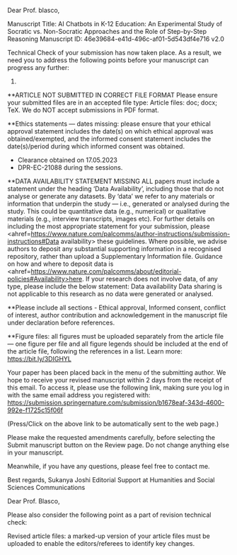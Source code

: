 Dear Prof. blasco,

Manuscript Title: AI Chatbots in K-12 Education: An Experimental Study of Socratic vs. Non-Socratic Approaches and the Role of Step-by-Step Reasoning
Manuscript ID: 46e39684-e41d-496c-af01-5d543df4e716 v2.0

Technical Check of your submission has now taken place. As a result, we need you to address the following points before your manuscript can progress any further:

1.
**ARTICLE NOT SUBMITTED IN CORRECT FILE FORMAT
Please ensure your submitted files are in an accepted file type:
Article files: doc; docx; TeX.
We do NOT accept submissions in PDF format.
 
**Ethics statements — dates missing: please ensure that your ethical approval statement includes the date(s) on which ethical approval was obtained/exempted, and the informed consent statement includes the date(s)/period during which informed consent was obtained.

- Clearance obtained on 17.05.2023
- DPR-EC-21088 during the sessions. 
 
**DATA AVAILABILITY STATEMENT MISSING
ALL papers must include a statement under the heading ‘Data Availability’, including those that do not analyse or generate any datasets. 
By ‘data’ we refer to any materials or information that underpin the study — i.e., generated or analysed during the study. This could be quantitative data (e.g., numerical) or qualitative materials (e.g., interview transcripts, images etc).
For further details on including the most appropriate statement for your submission, please <ahref=https://www.nature.com/palcomms/author-instructions/submission-instructions#Data availability> these guidelines</a>. Where possible, we advise authors to deposit any substantial supporting information in a recognised repository, rather than upload a Supplementary Information file. Guidance on how and where to deposit data is <ahref=https://www.nature.com/palcomms/about/editorial-policies#Availability>here</a>.
If your research does not involve data, of any type, please include the below statement:
Data availability
Data sharing is not applicable to this research as no data were generated or analysed.
 
**Please include all sections - Ethical approval, Informed consent, conflict of interest, author contribution and acknowledgement in the manuscript file under declaration before references.
 
**Figure files: all figures must be uploaded separately from the article file — one figure per file and all figure legends should be included at the end of the article file, following the references in a list. Learn more: https://bit.ly/3DIGHYL 

Your paper has been placed back in the menu of the submitting author. We hope to receive your revised manuscript within 2 days from the receipt of this email. To access it, please use the following link, making sure you log in with the same email address you registered with:
https://submission.springernature.com/submission/b1678eaf-343d-4600-992e-f1725c15f06f

(Press/Click on the above link to be automatically sent to the web page.)

Please make the requested amendments carefully, before selecting the Submit manuscript button on the Review page. Do not change anything else in your manuscript.

Meanwhile, if you have any questions, please feel free to contact me.

Best regards,
Sukanya Joshi
Editorial Support at Humanities and Social Sciences Communications


Dear Prof. Blasco,

Please also consider the following point as a part of revision technical check:

Revised article files: a marked-up version of your article files must be uploaded to enable the editors/referees to identify key changes.  
